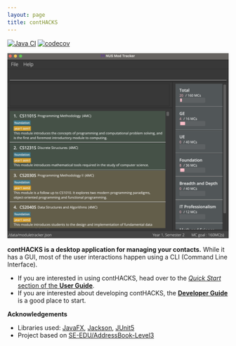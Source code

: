 ```yaml
---
layout: page
title: contHACKS
---
```

[![Java CI](https://github.com/AY2122S1-CS2103T-T09-2/tp/actions/workflows/gradle.yml/badge.svg)](https://github.com/AY2122S1-CS2103T-T09-2/tp/actions/workflows/gradle.yml)
[![codecov](https://codecov.io/gh/AY2122S1-CS2103T-T09-2/tp/branch/master/graph/badge.svg?token=SXAFM8BDTQ)](https://codecov.io/gh/AY2122S1-CS2103T-T09-2/tp)

![Ui](images/Ui.png)

**contHACKS is a desktop application for managing your contacts.** While it has a GUI, most of the user interactions happen using a CLI (Command Line Interface).

* If you are interested in using contHACKS, head over to the [_Quick Start_ section of the **User Guide**](UserGuide.html#quick-start).
* If you are interested about developing contHACKS, the [**Developer Guide**](DeveloperGuide.html) is a good place to start.


**Acknowledgements**

* Libraries used: [JavaFX](https://openjfx.io/), [Jackson](https://github.com/FasterXML/jackson), [JUnit5](https://github.com/junit-team/junit5)
* Project based on [SE-EDU/AddressBook-Level3](https://github.com/se-edu/addressbook-level3)
